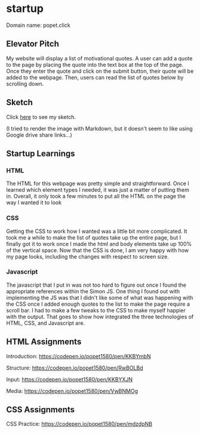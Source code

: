 # **startup**

Domain name: popet.click

## Elevator Pitch

My website will display a list of motivational quotes. A user can add a quote to the page by placing the quote into the text box at the top of the page. Once they enter the quote and click on the submit button, their quote will be added to the webpage. Then, users can read the list of quotes below by scrolling down.

## Sketch

Click [here](https://drive.google.com/file/d/1S7RJLaGR4iJGq7ZXSw5XvqT3jQjznINS/view?usp=sharing 'Startup Sketch') to see my sketch. 

(I tried to render the image with Markdown, but it doesn't seem to like using Google drive share links...)

## Startup Learnings

### HTML

The HTML for this webpage was pretty simple and straightforward. Once I learned which element types I needed, it was just a matter of putting them in. Overall, it only took a few minutes to put all the HTML on the page the way I wanted it to look

### CSS

Getting the CSS to work how I wanted was a little bit more complicated. It took me a while to make the list of quotes take up the entire page, but I finally got it to work once I made the html and body elements take up 100% of the vertical space. Now that the CSS is done, I am very happy with how my page looks, including the changes with respect to screen size.

### Javascript

The javascript that I put in was not too hard to figure out once I found the appropriate references within the Simon JS. One thing I found out with implementing the JS was that I didn't like some of what was happening with the CSS once I added enough quotes to the list to make the page require a scroll bar. I had to make a few tweaks to the CSS to make myself happier with the output. That goes to show how integrated the three technologies of HTML, CSS, and Javascript are.

## HTML Assignments

Introduction: https://codepen.io/popet1580/pen/KKBYmbN

Structure: https://codepen.io/popet1580/pen/RwBOLBd

Input: https://codepen.io/popet1580/pen/KKBYXJN

Media: https://codepen.io/popet1580/pen/VwBNMOg

## CSS Assignments

CSS Practice: https://codepen.io/popet1580/pen/mdzdpNB


